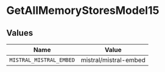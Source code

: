 # GetAllMemoryStoresModel15


## Values

| Name                    | Value                   |
| ----------------------- | ----------------------- |
| `MISTRAL_MISTRAL_EMBED` | mistral/mistral-embed   |